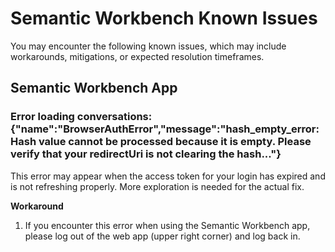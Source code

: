 # Semantic Workbench Known Issues

You may encounter the following known issues, which may include workarounds, mitigations, or expected resolution timeframes.

## Semantic Workbench App

### Error loading conversations: {"name":"BrowserAuthError","message":"hash_empty_error: Hash value cannot be processed because it is empty. Please verify that your redirectUri is not clearing the hash..."}

This error may appear when the access token for your login has expired and is not refreshing properly. More exploration is needed for the actual fix.

**Workaround**

1. If you encounter this error when using the Semantic Workbench app, please log out of the web app (upper right corner) and log back in.
